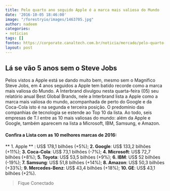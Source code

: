 ```yaml
---
title: Pelo quarto ano seguido Apple é a marca mais valiosa do Mundo
date: '2016-10-05 18:46:00'
image: "/forestryio/images/1463705.jpg"
author: nadeem
categories:
- noticias
tags: []
fontes: https://corporate.canaltech.com.br/noticia/mercado/pelo-quarto-ano-seguido-apple-e-a-marca-mais-valiosa-do-mundo-81599/
layout: post
---
```

## Lá se vão 5 anos sem o Steve Jobs
Pelos vistos a Apple está se dando muito bem, mesmo sem o Magnífico Steve Jobs, em 4 anos seguidos a Apple tem batido recorde como a marca mais valiosa do Mundo.
A Interbrand divulgou nesta quarta-feira (05) seu relatório anual Best Global Brands, nele a Interbrand lista a Apple como a marca mais valiosa do mundo, acompanhada de perto do Google e da Coca-Cola isto é na segunda e terceira posição.
O predomínio das companhias de tecnologia se estende ao Top 10 da lista. Ao todo, seis empresas de T.I entre as 10 mais valiosas do mundo: além da Apple e Google, também aparecem na lista a Microsoft, IBM, Samsung, e Amazon.

####  Confira a Lista com as 10 melhores marcas de 2016:
** 1. Apple ** : US$ 178,1 bilhões (+5%);
**2. Google**: US$ 133,2 bilhões (+11%);
**3. Coca-Cola**: US$ 73,1 bilhões (-7%);
**4. Microsoft**: US$ 72,7 bilhões (+8%);
**5. Toyota**: US$ 53,5 bilhões (+9%);
**6. IBM**: US$ 52 bilhões (-19%);
**7. Samsung**: US$ 51,8 bilhões (+14%);
**8. Amazon**: US$ 50,3 bilhões (+33%);
**9. Mercedes-Benz**: US$ 43,4 bilhões (+18%);
**10. GE**: US$ 43,1 bilhões (+2%).

> Fique Conectado